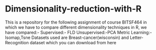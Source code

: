 # Dimensionality-reduction-with-R
This is a repository for the following assignment of course BITSF464 in which we have to compare different dimensionality techniques in R,
we have compared:-
Supervised:- FLD
Unsupervised:-PCA
Metric Learning:- Isomap,Tsne
Datasets used are Breast-cancer(wisconsin) and Letter-Recognition dataset which you can download from here 
